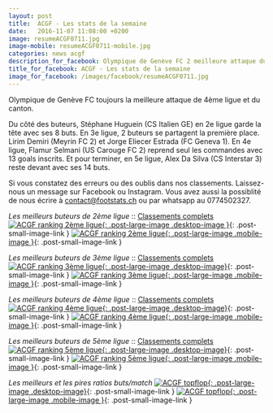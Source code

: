 ```yaml
---
layout: post
title:  ACGF - Les stats de la semaine
date:   2016-11-07 11:08:00 +0200
image: resumeACGF0711.jpg
image-mobile: resumeACGF0711-mobile.jpg
categories: news acgf
description_for_facebook: Olympique de Genève FC 2 meilleure attaque du canton. Top buteurs&#58; Huguein Stéphane, Lirim Demiri, Jorge Eliecer Estrada, Flamur Selmani  et Alex Da Silva.
title_for_facebook: ACGF - Les stats de la semaine
image_for_facebook: /images/facebook/resumeACGF0711.jpg
---
```

Olympique de Genève FC toujours la meilleure attaque de 4ème ligue et du canton.

Du côté des buteurs, Stéphane Huguein (CS Italien GE) en 2e ligue garde la tête avec ses 8 buts. En 3e ligue, 2 buteurs se partagent la première place. Lirim Demiri (Meyrin FC 2) et Jorge Eliecer Estrada (FC Geneva 1). En 4e ligue, Flamur Selmani (US Carouge FC 2) reprend seul les commandes avec 13 goals inscrits. Et pour terminer, en 5e ligue, Alex Da Silva (CS Interstar 3) reste devant avec ses 14 buts.

Si vous constatez des erreurs ou des oublis dans nos classements. Laissez-nous un message sur Facebook ou Instagram. Vous avez aussi la possiblité de nous écrire à contact@footstats.ch ou par whatsapp au 0774502327.

_Les meilleurs buteurs de 2ème ligue_ :: [Classements complets]({{site.url}}/acgf/2eme-ligue)
[![ACGF ranking 2ème ligue]({{site.url}}/images/posts/rankings/resumeACGF20711.jpg){: .post-large-image .desktop-image }]({{site.url}}/images/posts/rankings/resumeACGF20711.jpg){: .post-small-image-link }
[![ACGF ranking 2ème ligue]({{site.url}}/images/posts/rankings/resumeACGF20711-mobile.jpg){: .post-large-image .mobile-image }]({{site.url}}/images/posts/rankings/resumeACGF20711-mobile.jpg){: .post-small-image-link }

_Les meilleurs buteurs de 3ème ligue_ :: [Classements complets]({{site.url}}/acgf/3eme-ligue)
[![ACGF ranking 3ème ligue]({{site.url}}/images/posts/rankings/resumeACGF30711.jpg){: .post-large-image .desktop-image}]({{site.url}}/images/posts/rankings/resumeACGF30711.jpg){: .post-small-image-link }
[![ACGF ranking 3ème ligue]({{site.url}}/images/posts/rankings/resumeACGF30711-mobile.jpg){: .post-large-image .mobile-image }]({{site.url}}/images/posts/rankings/resumeACGF30711-mobile.jpg){: .post-small-image-link }

_Les meilleurs buteurs de 4ème ligue_ :: [Classements complets]({{site.url}}/acgf/4eme-ligue)
[![ACGF ranking 4ème ligue]({{site.url}}/images/posts/rankings/resumeACGF40711.jpg){: .post-large-image .desktop-image}]({{site.url}}/images/posts/rankings/resumeACGF40711.jpg){: .post-small-image-link }
[![ACGF ranking 4ème ligue]({{site.url}}/images/posts/rankings/resumeACGF40711-mobile.jpg){: .post-large-image .mobile-image }]({{site.url}}/images/posts/rankings/resumeACGF40711-mobile.jpg){: .post-small-image-link }

_Les meilleurs buteurs de 5ème ligue_ :: [Classements complets]({{site.url}}/acgf/5eme-ligue)
[![ACGF ranking 5ème ligue]({{site.url}}/images/posts/rankings/resumeACGF50711.jpg){: .post-large-image .desktop-image}]({{site.url}}/images/posts/rankings/resumeACGF50711.jpg){: .post-small-image-link }
[![ACGF ranking 5ème ligue]({{site.url}}/images/posts/rankings/resumeACGF50711-mobile.jpg){: .post-large-image .mobile-image }]({{site.url}}/images/posts/rankings/resumeACGF50711-mobile.jpg){: .post-small-image-link }

_Les meilleurs et les pires ratios buts/match_
[![ACGF topflop]({{site.url}}/images/posts/topflop/ACGF0711.jpg){: .post-large-image .desktop-image}]({{site.url}}/images/posts/topflop/ACGF0711.jpg){: .post-small-image-link }
[![ACGF topflop]({{site.url}}/images/posts/topflop/ACGF0711.jpg){: .post-large-image .mobile-image }]({{site.url}}/images/posts/topflop/ACGF0711.jpg){: .post-small-image-link }